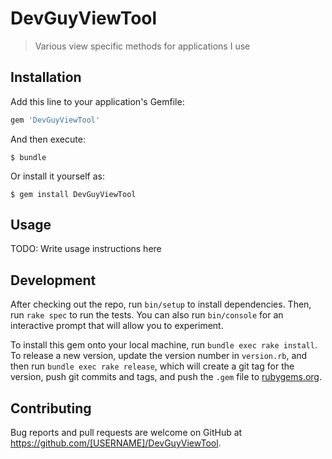 # DevGuyViewTool

> Various view specific methods for applications I use

## Installation

Add this line to your application's Gemfile:

```ruby
gem 'DevGuyViewTool'
```

And then execute:

    $ bundle

Or install it yourself as:

    $ gem install DevGuyViewTool

## Usage

TODO: Write usage instructions here

## Development

After checking out the repo, run `bin/setup` to install dependencies. Then, run `rake spec` to run the tests. You can also run `bin/console` for an interactive prompt that will allow you to experiment.

To install this gem onto your local machine, run `bundle exec rake install`. To release a new version, update the version number in `version.rb`, and then run `bundle exec rake release`, which will create a git tag for the version, push git commits and tags, and push the `.gem` file to [rubygems.org](https://rubygems.org).

## Contributing

Bug reports and pull requests are welcome on GitHub at https://github.com/[USERNAME]/DevGuyViewTool.
